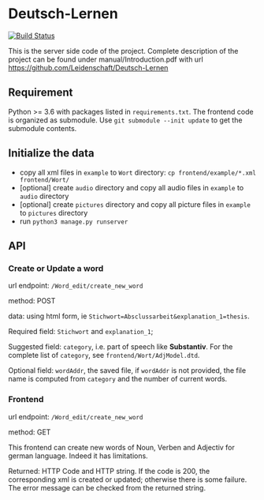 # Deutsch-Lernen
[![Build Status](https://travis-ci.com/Leidenschaft/DeutschLernen_server.svg?branch=master)](https://travis-ci.com/Leidenschaft/DeutschLernen_server)

This is the server side code of the project. Complete description of the project can be found under manual/Introduction.pdf with url https://github.com/Leidenschaft/Deutsch-Lernen


## Requirement
Python >= 3.6 with packages listed in `requirements.txt`.
The frontend code is organized as submodule. Use `git submodule --init update` to get the submodule contents.

## Initialize the data
* copy all xml files in `example` to `Wort` directory: `cp frontend/example/*.xml frontend/Wort/`
* [optional] create `audio` directory and copy all audio files in `example` to `audio` directory
* [optional] create `pictures` directory and copy all picture files in `example` to  `pictures` directory
* run `python3 manage.py runserver`

## API
### Create or Update a word
url endpoint: `/Word_edit/create_new_word`

method: POST

data: using html form, ie `Stichwort=Absclussarbeit&explanation_1=thesis`.

Required field: `Stichwort` and `explanation_1`;

Suggested field: `category`, i.e. part of speech like **Substantiv**.
For the complete list of `category`, see `frontend/Wort/AdjModel.dtd`.

Optional field: `wordAddr`, the saved file, if `wordAddr` is not provided,
the file name is computed from `category` and the number of current words.
### Frontend
url endpoint: `/Word_edit/create_new_word`

method: GET

This frontend can create new words of Noun, Verben and Adjectiv for german language. Indeed it has limitations.

Returned: HTTP Code and HTTP string. If the code is 200, the corresponding xml is created or updated; otherwise there is some failure. The error message can be checked from the returned string.